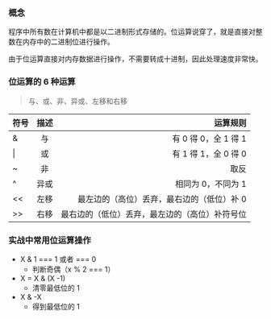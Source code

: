### 概念

程序中所有数在计算机中都是以二进制形式存储的。位运算说穿了，就是直接对整数在内存中的二进制位进行操作。

由于位运算直接对内存数据进行操作，不需要转成十进制，因此处理速度非常快。

### 位运算的 6 种运算

> 与、或、非、异或、左移和右移

| 符号 | 描述 |                                       运算规则 |
| ---- | :--: | ---------------------------------------------: |
| &    |  与  |                           有 0 得 0，全 1 得 1 |
| \|   |  或  |                           有 1 得 1，全 0 得 0 |
| ~    |  非  |                                           取反 |
| ^    | 异或 |                             相同为 0，不同为 1 |
| <<   | 左移 |     最左边的（高位）丢弃，最右边的（低位）补 0 |
| >>   | 右移 | 最右边的（低位）丢弃，最左边的（高位）补符号位 |

### 实战中常用位运算操作

- X & 1 === 1 或者 === 0
  - 判断奇偶（x % 2 === 1）
- X = X & (X -1)
  - 清零最低位的 1
- X & -X
  - 得到最低位的 1
